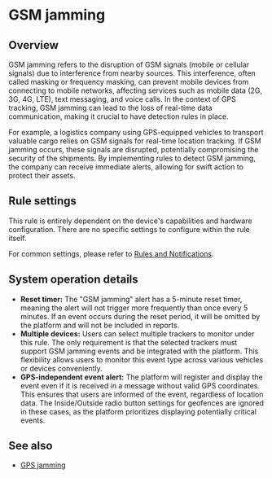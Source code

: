 # GSM jamming

## Overview

GSM jamming refers to the disruption of GSM signals (mobile or cellular signals) due to interference from nearby sources. This interference, often called masking or frequency masking, can prevent mobile devices from connecting to mobile networks, affecting services such as mobile data (2G, 3G, 4G, LTE), text messaging, and voice calls. In the context of GPS tracking, GSM jamming can lead to the loss of real-time data communication, making it crucial to have detection rules in place.

For example, a logistics company using GPS-equipped vehicles to transport valuable cargo relies on GSM signals for real-time location tracking. If GSM jamming occurs, these signals are disrupted, potentially compromising the security of the shipments. By implementing rules to detect GSM jamming, the company can receive immediate alerts, allowing for swift action to protect their assets.

## Rule settings

This rule is entirely dependent on the device's capabilities and hardware configuration. There are no specific settings to configure within the rule itself.

For common settings, please refer to [Rules and Notifications](../).

## System operation details

* **Reset timer:** The "GSM jamming" alert has a 5-minute reset timer, meaning the alert will not trigger more frequently than once every 5 minutes. If an event occurs during the reset period, it will be omitted by the platform and will not be included in reports.
* **Multiple devices:** Users can select multiple trackers to monitor under this rule. The only requirement is that the selected trackers must support GSM jamming events and be integrated with the platform. This flexibility allows users to monitor this event type across various vehicles or devices conveniently.
* **GPS-independent event alert:** The platform will register and display the event even if it is received in a message without valid GPS coordinates. This ensures that users are informed of the event, regardless of location data. The Inside/Outside radio button settings for geofences are ignored in these cases, as the platform prioritizes displaying potentially critical events.

## See also

* [GPS jamming](../device-positioning/gps-jamming.md)
